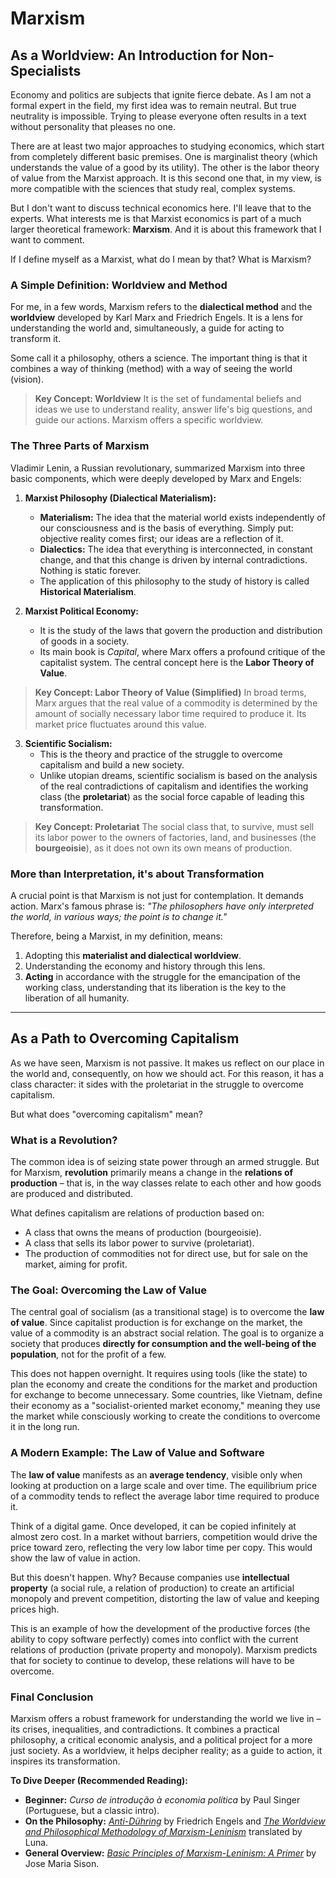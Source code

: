 # Marxism

## As a Worldview: An Introduction for Non-Specialists

Economy and politics are subjects that ignite fierce debate. As I am not a formal expert in the field, my first idea was to remain neutral. But true neutrality is impossible. Trying to please everyone often results in a text without personality that pleases no one.

There are at least two major approaches to studying economics, which start from completely different basic premises. One is marginalist theory (which understands the value of a good by its utility). The other is the labor theory of value from the Marxist approach. It is this second one that, in my view, is more compatible with the sciences that study real, complex systems.

But I don't want to discuss technical economics here. I'll leave that to the experts. What interests me is that Marxist economics is part of a much larger theoretical framework: **Marxism**. And it is about this framework that I want to comment.

If I define myself as a Marxist, what do I mean by that? What is Marxism?

### A Simple Definition: Worldview and Method

For me, in a few words, Marxism refers to the **dialectical method** and the **worldview** developed by Karl Marx and Friedrich Engels. It is a lens for understanding the world and, simultaneously, a guide for acting to transform it.

Some call it a philosophy, others a science. The important thing is that it combines a way of thinking (method) with a way of seeing the world (vision).

> **Key Concept: Worldview**
> It is the set of fundamental beliefs and ideas we use to understand reality, answer life's big questions, and guide our actions. Marxism offers a specific worldview.

### The Three Parts of Marxism

Vladimir Lenin, a Russian revolutionary, summarized Marxism into three basic components, which were deeply developed by Marx and Engels:

1.  **Marxist Philosophy (Dialectical Materialism):**
    *   **Materialism:** The idea that the material world exists independently of our consciousness and is the basis of everything. Simply put: objective reality comes first; our ideas are a reflection of it.
    *   **Dialectics:** The idea that everything is interconnected, in constant change, and that this change is driven by internal contradictions. Nothing is static forever.
    *   The application of this philosophy to the study of history is called **Historical Materialism**.

2.  **Marxist Political Economy:**
    *   It is the study of the laws that govern the production and distribution of goods in a society.
    *   Its main book is *Capital*, where Marx offers a profound critique of the capitalist system. The central concept here is the **Labor Theory of Value**.

> **Key Concept: Labor Theory of Value (Simplified)**
> In broad terms, Marx argues that the real value of a commodity is determined by the amount of socially necessary labor time required to produce it. Its market price fluctuates around this value.

3.  **Scientific Socialism:**
    *   This is the theory and practice of the struggle to overcome capitalism and build a new society.
    *   Unlike utopian dreams, scientific socialism is based on the analysis of the real contradictions of capitalism and identifies the working class (the **proletariat**) as the social force capable of leading this transformation.

> **Key Concept: Proletariat**
> The social class that, to survive, must sell its labor power to the owners of factories, land, and businesses (the **bourgeoisie**), as it does not own its own means of production.

### More than Interpretation, it's about Transformation

A crucial point is that Marxism is not just for contemplation. It demands action. Marx's famous phrase is: *"The philosophers have only interpreted the world, in various ways; the point is to change it."*

Therefore, being a Marxist, in my definition, means:
1.  Adopting this **materialist and dialectical worldview**.
2.  Understanding the economy and history through this lens.
3.  **Acting** in accordance with the struggle for the emancipation of the working class, understanding that its liberation is the key to the liberation of all humanity.

---

## As a Path to Overcoming Capitalism

As we have seen, Marxism is not passive. It makes us reflect on our place in the world and, consequently, on how we should act. For this reason, it has a class character: it sides with the proletariat in the struggle to overcome capitalism.

But what does "overcoming capitalism" mean?

### What is a Revolution?

The common idea is of seizing state power through an armed struggle. But for Marxism, **revolution** primarily means a change in the **relations of production** – that is, in the way classes relate to each other and how goods are produced and distributed.

What defines capitalism are relations of production based on:
*   A class that owns the means of production (bourgeoisie).
*   A class that sells its labor power to survive (proletariat).
*   The production of commodities not for direct use, but for sale on the market, aiming for profit.

### The Goal: Overcoming the Law of Value

The central goal of socialism (as a transitional stage) is to overcome the **law of value**. Since capitalist production is for exchange on the market, the value of a commodity is an abstract social relation. The goal is to organize a society that produces **directly for consumption and the well-being of the population**, not for the profit of a few.

This does not happen overnight. It requires using tools (like the state) to plan the economy and create the conditions for the market and production for exchange to become unnecessary. Some countries, like Vietnam, define their economy as a "socialist-oriented market economy," meaning they use the market while consciously working to create the conditions to overcome it in the long run.

### A Modern Example: The Law of Value and Software

The **law of value** manifests as an **average tendency**, visible only when looking at production on a large scale and over time. The equilibrium price of a commodity tends to reflect the average labor time required to produce it.

Think of a digital game. Once developed, it can be copied infinitely at almost zero cost. In a market without barriers, competition would drive the price toward zero, reflecting the very low labor time per copy. This would show the law of value in action.

But this doesn't happen. Why? Because companies use **intellectual property** (a social rule, a relation of production) to create an artificial monopoly and prevent competition, distorting the law of value and keeping prices high.

This is an example of how the development of the productive forces (the ability to copy software perfectly) comes into conflict with the current relations of production (private property and monopoly). Marxism predicts that for society to continue to develop, these relations will have to be overcome.

### Final Conclusion

Marxism offers a robust framework for understanding the world we live in – its crises, inequalities, and contradictions. It combines a practical philosophy, a critical economic analysis, and a political project for a more just society. As a worldview, it helps decipher reality; as a guide to action, it inspires its transformation.

**To Dive Deeper (Recommended Reading):**

*   **Beginner:** *Curso de introdução à economia política* by Paul Singer (Portuguese, but a classic intro).
*   **On the Philosophy:** *[Anti-Dühring](https://www.marxists.org/archive/marx/works/1877/anti-duhring/)* by Friedrich Engels and *[The Worldview and Philosophical Methodology of Marxism-Leninism](https://www.banyanhouse.org/product/ebook-the-worldview-and-philosophical-methodology-of-marxism-leninism/)* translated by Luna.
*   **General Overview:** *[Basic Principles of Marxism-Leninism: A Primer](https://foreignlanguages.press/product/basic-principles-of-marxism-leninism-a-primer-jose-maria-sison/)* by Jose Maria Sison.
